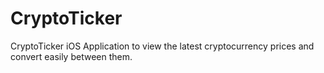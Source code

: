 # CryptoTicker
CryptoTicker iOS Application to view the latest cryptocurrency prices and convert easily between them.
